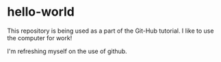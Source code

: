 # hello-world
This repository is being used as a part of the Git-Hub tutorial. 
I like to use the computer for work! 

I'm refreshing myself on the use of github. 
